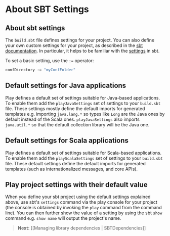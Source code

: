 <!--- Copyright (C) 2009-2013 Typesafe Inc. <http://www.typesafe.com> -->
# About SBT Settings

## About sbt settings

The `build.sbt` file defines settings for your project. You can also define your own custom settings for your project, as described in the [sbt documentation](http://www.scala-sbt.org).  In particular, it helps to be familiar with the [settings](http://www.scala-sbt.org/release/docs/Getting-Started/More-About-Settings) in sbt.

To set a basic setting, use the `:=` operator:

```scala
confDirectory := "myConfFolder"     
```

## Default settings for Java applications

Play defines a default set of settings suitable for Java-based applications. To enable them add the `playJavaSettings` set of settings to your `build.sbt` file. These settings mostly define the default imports for generated templates e.g. importing `java.lang.*` so types like `Long` are the Java ones by default instead of the Scala ones. `playJavaSettings` also imports `java.util.*` so that the default collection library will be the Java one.

## Default settings for Scala applications

Play defines a default set of settings suitable for Scala-based applications. To enable them add the `playScalaSettings` set of settings to your `build.sbt` file. These default settings define the default imports for generated templates (such as internationalized messages, and core APIs).

## Play project settings with their default value

When you define your sbt project using the default settings explained above, use sbt's `settings` command via the play console for your project (the console is obtained by invoking the `play` command from the command line). You can then further show the value of a setting by using the sbt `show` command e.g. `show name` will output the project's name.

> **Next:** [[Managing library dependencies | SBTDependencies]]
